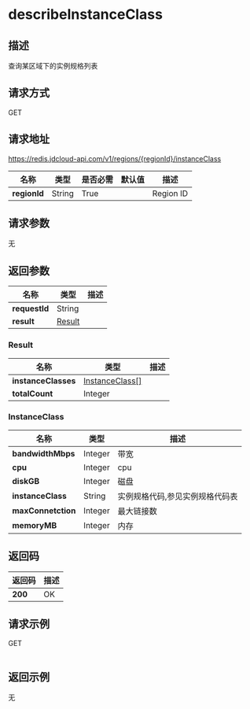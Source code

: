 # describeInstanceClass


## 描述
查询某区域下的实例规格列表

## 请求方式
GET

## 请求地址
https://redis.jdcloud-api.com/v1/regions/{regionId}/instanceClass

|名称|类型|是否必需|默认值|描述|
|---|---|---|---|---|
|**regionId**|String|True||Region ID|

## 请求参数
无


## 返回参数
|名称|类型|描述|
|---|---|---|
|**requestId**|String||
|**result**|[Result](##Result)||


### <a name="Result">Result</a>
|名称|类型|描述|
|---|---|---|
|**instanceClasses**|[InstanceClass[]](##InstanceClass)||
|**totalCount**|Integer||
### <a name="InstanceClass">InstanceClass</a>
|名称|类型|描述|
|---|---|---|
|**bandwidthMbps**|Integer|带宽|
|**cpu**|Integer|cpu|
|**diskGB**|Integer|磁盘|
|**instanceClass**|String|实例规格代码,参见实例规格代码表|
|**maxConnetction**|Integer|最大链接数|
|**memoryMB**|Integer|内存|

## 返回码
|返回码|描述|
|---|---|
|**200**|OK|

## 请求示例
GET
```

```

## 返回示例
无
